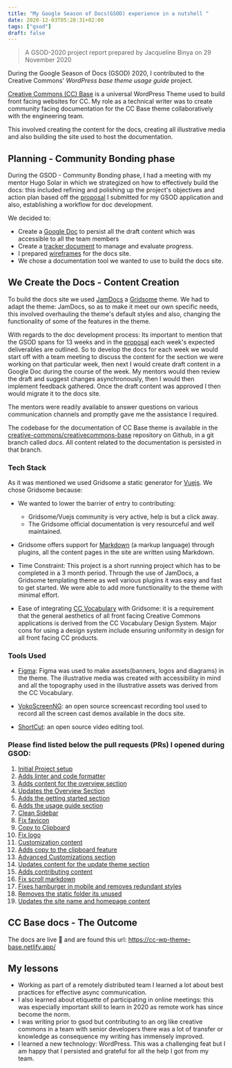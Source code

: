 ```yaml
---
title: "My Google Season of Docs(GSOD) experience in a nutshell "
date: 2020-12-03T05:28:31+02:00
tags: ["gsod"]
draft: false
---
```



> A GSOD-2020 project report prepared by Jacqueline Binya on 29 November 2020

During the Google Season of Docs (GSOD) 2020, I contributed to the Creative Commons' _WordPress base theme usage guide_ project.

<a href="https://github.com/creativecommons/creativecommons-base" class="article-link">Creative Commons (CC) Base</a> is a universal WordPress Theme used to build front facing websites for CC. My role as a technical writer was to create community facing documentation for the CC Base theme collaboratively with the engineering team.

This involved creating the content for the docs, creating all illustrative media and also building the site used to host the documentation.

## Planning - Community Bonding phase

During the GSOD - Community Bonding phase, I had a meeting with my mentor Hugo Solar in which we strategized on how to effectively build the docs: this included refining and polishing up the project's objectives and action plan based off the <a href="https://docs.google.com/document/d/1XmIsMTLstbhRRSaNFP538YOXJiS0G5QrN6EzuqJfRy4/edit" class="article-link">proposal</a> I submitted for my GSOD application and also, establishing a workflow for doc development.

We decided to:
- Create a <a href="https://docs.google.com/document/d/1XmIsMTLstbhRRSaNFP538YOXJiS0G5QrN6EzuqJfRy4/edit?usp=sharing" class="article-link">Google Doc</a> to persist all the draft content which was accessible to all the team members
- Create a <a href="https://docs.google.com/document/d/19FYiB3zVo86_I7os7sO6ZHyZf8eN17x6OFq3WqxDQYY/edit?usp=sharing" class="article-link">tracker document</a> to manage and evaluate progress.
- I prepared <a href="https://www.figma.com/file/roAl4FwMwFQHhSDHpm9rk5/CC-WP-theme-frame?node-id=0%3A1" class="article-link">wireframes</a> for the docs site.
- We chose a documentation tool we wanted to use to build the docs site.

## We Create the Docs - Content Creation

To build the docs site we used <a href="https://gridsome.org/starters/jamdocs/" class="article-link">JamDocs</a> a <a href="https://gridsome.org/" class="article-link">Gridsome</a> theme. We had to adapt the theme: JamDocs, so as to make it meet our own specific needs, this involved overhauling the theme's default styles and also, changing the functionality of some of the features in the theme.

With regards to the doc development process: Its important to mention that the GSOD spans for 13 weeks and in the <a href="https://docs.google.com/document/d/1XmIsMTLstbhRRSaNFP538YOXJiS0G5QrN6EzuqJfRy4/edit" class="article-link">proposal</a> each week's expected deliverables are outlined. So to develop the docs for each week we would start off with a team meeting to discuss the content for the section we were working on that particular week, then next I would create draft content in a Google Doc during the course of the week. My mentors would then review the draft and suggest changes asynchronously, then I would then implement feedback gathered. Once the draft content was approved I then would migrate it to the docs site.

The mentors were readily available to answer questions on various communication channels and promptly gave me the assistance I required.

The codebase for the documentation of CC Base theme is available in the <a href="https://github.com/creativecommons/wp-theme-base" class="article-link">creative-commons/creativecommons-base</a> repository on Github, in a git branch called _docs_. All content related to the documentation is persisted in that branch.

### Tech Stack
As it was mentioned we used Gridsome a static generator for <a href="https://vuejs.org/" class="article-link">Vuejs</a>. We chose Gridsome because:

- We wanted to lower the barrier of entry to contributing:
    - Gridsome/Vuejs community is very active, help is but a click away.
    - The Gridsome official documentation is very resourceful and well maintained.

- Gridsome offers support for [Markdown](https://www.markdownguide.org/getting-started/) (a markup language) through plugins, all the content pages in the site are written using Markdown.

- Time Constraint: This project is a short running project which has to be completed in a 3 month period. Through the use of JamDocs, a Gridsome templating theme as well various plugins it was easy and fast to get started. We were able to add more functionality to the theme with minimal effort.

- Ease of integrating <a href="https://cc-vocabulary.netlify.app/" class="article-link">CC Vocabulary</a> with Gridsome: it is a requirement that the general aesthetics of all front facing Creative Commons applications is derived from the CC Vocabulary Design System. Major cons for using a design system include ensuring uniformity in design for all front facing CC products.

### Tools Used

- <a href="https://www.figma.com/" class="article-link">Figma</a>:
Figma was used to make assets(banners, logos and diagrams) in the theme. The illustrative media was created with accessibility in mind and all the topography used in the illustrative assets was derived from the CC Vocabulary.

- <a href="https://linuxecke.volkoh.de/vokoscreen/vokoscreen.html" class="article-link">VokoScreenNG</a>: an open source screencast recording tool used to record all the screen cast demos available in the docs site.

- <a href="(https://shotcut.org/" class="article-link">ShortCut</a>: an open source video editing tool.

### Please find listed below the pull requests (PRs) I opened during GSOD:

1. [Initial Project setup](https://github.com/creativecommons/creativecommons-base/pull/25)
2. <a href="https://github.com/creativecommons/creativecommons-base/pull/28" class="article-link">Adds linter and code formatter</a>
3. <a href="https://github.com/creativecommons/creativecommons-base/pull/30" class="article-link">Adds content for the overview section</a>
4. <a href="https://github.com/creativecommons/creativecommons-base/pull/31" class="article-link">Updates the Overview Section</a>
5. <a href="https://github.com/creativecommons/creativecommons-base/pull/32" class="article-link">Adds the getting started section</a>
6. <a href="https://github.com/creativecommons/creativecommons-base/pull/33" class="article-link">Adds the usage guide section</a>
7. <a href="https://github.com/creativecommons/creativecommons-base/pull/36" class="article-link">Clean Sidebar</a>
8. <a href="https://github.com/creativecommons/creativecommons-base/pull/38" class="article-link">Fix favicon</a>
9. <a href="https://github.com/creativecommons/creativecommons-base/pull/39" class="article-link">Copy to Clipboard</a>
10. <a href="https://github.com/creativecommons/creativecommons-base/pull/40" class="article-link">Fix logo</a>
11. <a href="https://github.com/creativecommons/creativecommons-base/pull/46" class="article-link">Customization content</a>
12. <a href="https://github.com/creativecommons/creativecommons-base/pull/47" class="article-link">Adds copy to the clipboard feature</a>
13. <a href="https://github.com/creativecommons/creativecommons-base/pull/48" class="article-link">Advanced Customizations section</a>
14. <a href="https://github.com/creativecommons/creativecommons-base/pull/49" class="article-link">Updates content for the update theme section</a>
15. <a href="https://github.com/creativecommons/creativecommons-base/pull/50" class="article-link">Adds contributing content</a>
16. <a href="https://github.com/creativecommons/creativecommons-base/pull/52" class="article-link">Fix scroll markdown</a>
17. <a href="https://github.com/creativecommons/creativecommons-base/pull/54" class="article-link">Fixes hamburger in mobile and removes redundant styles</a>
18. <a href="https://github.com/creativecommons/creativecommons-base/pull/55" class="article-link">Removes the static folder its unused</a>
19. <a href="https://github.com/creativecommons/creativecommons-base/pull/56" class="article-link">Updates the site name and homepage content</a>


## CC Base docs - The Outcome

The docs are live 🎉 and are found this url: https://cc-wp-theme-base.netlify.app/

## My lessons

- Working as part of a remotely distributed team I learned a lot about best practices for effective async communication.
- I also learned about etiquette of participating in online meetings: this was especially important skill to learn in 2020 as remote work has since become the norm.
- I was writing prior to gsod but contributing to an org like creative commons in a team with senior developers there was a lot of transfer or knowledge as consequence my writing has immensely improved.
- I learned a new technology: WordPress. This was a challenging feat but I am happy that I persisted and grateful for all the help I got from my team.
